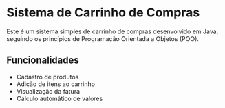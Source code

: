 # Sistema de Carrinho de Compras

Este é um sistema simples de carrinho de compras desenvolvido em Java, seguindo os princípios de Programação Orientada a Objetos (POO).

## Funcionalidades

- Cadastro de produtos
- Adição de itens ao carrinho
- Visualização da fatura
- Cálculo automático de valores
